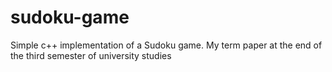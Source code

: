 # sudoku-game
Simple c++ implementation of a Sudoku game.
My term paper at the end of the third semester of university studies
